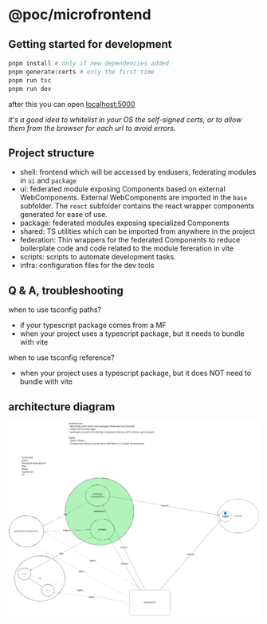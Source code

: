 # @poc/microfrontend

## Getting started for development

```sh
pnpm install # only if new dependencies added
pnpm generate:certs # only the first time
pnpm run tsc
pnpm run dev
```

after this you can open [localhost:5000](https://localhost:5000)

*it's a good idea to whitelist in your OS the self-signed certs, or to allow them from the browser for each url to avoid errors.*


## Project structure

- shell: frontend which will be accessed by endusers, federating modules in `ui` and `package`
- ui: federated module exposing Components based on external WebComponents. External WebComponents are imported in the `base` subfolder. The `react` subfolder contains the react wrapper components generated for ease of use.
- package: federated modules exposing specialized Components
- shared: TS utilities which can be imported from anywhere in the project
- federation: Thin wrappers for the federated Components to reduce boilerplate code and code related to the module fereration in vite
- scripts: scripts to automate development tasks.
- infra: configuration files for the dev tools


## Q & A, troubleshooting

when to use tsconfig paths?

- if your typescript package comes from a MF
- when your project uses a typescript package, but it needs to bundle with vite

when to use tsconfig reference?

- when your project uses a typescript package, but it does NOT need to bundle with vite

## architecture diagram

![arch](./arch.svg)

